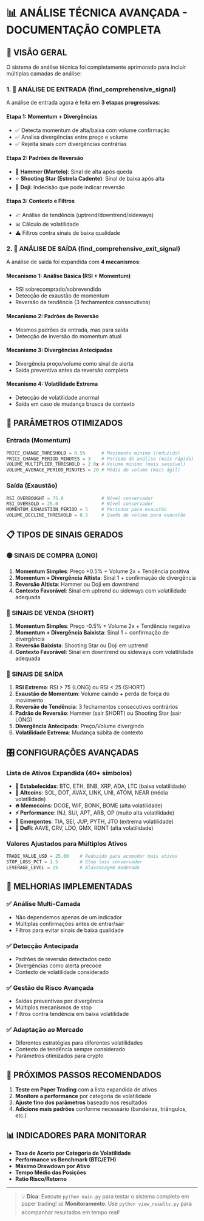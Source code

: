 # 📊 ANÁLISE TÉCNICA AVANÇADA - DOCUMENTAÇÃO COMPLETA

## 🎯 VISÃO GERAL

O sistema de análise técnica foi completamente aprimorado para incluir múltiplas camadas de análise:

### 1. 🚀 ANÁLISE DE ENTRADA (find_comprehensive_signal)

A análise de entrada agora é feita em **3 etapas progressivas**:

#### **Etapa 1: Momentum + Divergências**
- ✅ Detecta momentum de alta/baixa com volume confirmação
- ✅ Analisa divergências entre preço e volume
- ✅ Rejeita sinais com divergências contrárias

#### **Etapa 2: Padrões de Reversão**
- 🔨 **Hammer (Martelo)**: Sinal de alta após queda
- ⭐ **Shooting Star (Estrela Cadente)**: Sinal de baixa após alta
- 🎯 **Doji**: Indecisão que pode indicar reversão

#### **Etapa 3: Contexto e Filtros**
- 📈 Análise de tendência (uptrend/downtrend/sideways)
- 📊 Cálculo de volatilidade
- ⚠️ Filtros contra sinais de baixa qualidade

### 2. 🚪 ANÁLISE DE SAÍDA (find_comprehensive_exit_signal)

A análise de saída foi expandida com **4 mecanismos**:

#### **Mecanismo 1: Análise Básica (RSI + Momentum)**
- RSI sobrecomprado/sobrevendido
- Detecção de exaustão de momentum
- Reversão de tendência (3 fechamentos consecutivos)

#### **Mecanismo 2: Padrões de Reversão**
- Mesmos padrões da entrada, mas para saída
- Detecção de inversão do momentum atual

#### **Mecanismo 3: Divergências Antecipadas**
- Divergência preço/volume como sinal de alerta
- Saída preventiva antes da reversão completa

#### **Mecanismo 4: Volatilidade Extrema**
- Detecção de volatilidade anormal
- Saída em caso de mudança brusca de contexto

## 🔧 PARÂMETROS OTIMIZADOS

### Entrada (Momentum)
```python
PRICE_CHANGE_THRESHOLD = 0.5%      # Movimento mínimo (reduzido)
PRICE_CHANGE_PERIOD_MINUTES = 3    # Período de análise (mais rápido)
VOLUME_MULTIPLIER_THRESHOLD = 2.0x # Volume mínimo (mais sensível)
VOLUME_AVERAGE_PERIOD_MINUTES = 20 # Média de volume (mais ágil)
```

### Saída (Exaustão)
```python
RSI_OVERBOUGHT = 75.0              # Nível conservador
RSI_OVERSOLD = 25.0                # Nível conservador
MOMENTUM_EXHAUSTION_PERIOD = 5     # Períodos para exaustão
VOLUME_DECLINE_THRESHOLD = 0.5     # Queda de volume para exaustão
```

## 📋 TIPOS DE SINAIS GERADOS

### 🟢 SINAIS DE COMPRA (LONG)
1. **Momentum Simples**: Preço +0.5% + Volume 2x + Tendência positiva
2. **Momentum + Divergência Altista**: Sinal 1 + confirmação de divergência
3. **Reversão Altista**: Hammer ou Doji em downtrend
4. **Contexto Favorável**: Sinal em uptrend ou sideways com volatilidade adequada

### 🔴 SINAIS DE VENDA (SHORT)
1. **Momentum Simples**: Preço -0.5% + Volume 2x + Tendência negativa
2. **Momentum + Divergência Baixista**: Sinal 1 + confirmação de divergência
3. **Reversão Baixista**: Shooting Star ou Doji em uptrend
4. **Contexto Favorável**: Sinal em downtrend ou sideways com volatilidade adequada

### 🚪 SINAIS DE SAÍDA
1. **RSI Extremo**: RSI > 75 (LONG) ou RSI < 25 (SHORT)
2. **Exaustão de Momentum**: Volume caindo + perda de força do movimento
3. **Reversão de Tendência**: 3 fechamentos consecutivos contrários
4. **Padrão de Reversão**: Hammer (sair SHORT) ou Shooting Star (sair LONG)
5. **Divergência Antecipada**: Preço/Volume divergindo
6. **Volatilidade Extrema**: Mudança súbita de contexto

## 🎛️ CONFIGURAÇÕES AVANÇADAS

### Lista de Ativos Expandida (40+ símbolos)
- **🔹 Estabelecidas**: BTC, ETH, BNB, XRP, ADA, LTC (baixa volatilidade)
- **🔸 Altcoins**: SOL, DOT, AVAX, LINK, UNI, ATOM, NEAR (média volatilidade)
- **🔥 Memecoins**: DOGE, WIF, BONK, BOME (alta volatilidade)
- **⚡ Performance**: INJ, SUI, APT, ARB, OP (muito alta volatilidade)
- **🎯 Emergentes**: TIA, SEI, JUP, PYTH, JTO (extrema volatilidade)
- **💎 DeFi**: AAVE, CRV, LDO, GMX, RDNT (alta volatilidade)

### Valores Ajustados para Múltiplos Ativos
```python
TRADE_VALUE_USD = 25.00    # Reduzido para acomodar mais ativos
STOP_LOSS_PCT = 1.5        # Stop loss conservador
LEVERAGE_LEVEL = 25        # Alavancagem moderada
```

## 🚀 MELHORIAS IMPLEMENTADAS

### ✅ Análise Multi-Camada
- Não dependemos apenas de um indicador
- Múltiplas confirmações antes de entrar/sair
- Filtros para evitar sinais de baixa qualidade

### ✅ Detecção Antecipada
- Padrões de reversão detectados cedo
- Divergências como alerta precoce
- Contexto de volatilidade considerado

### ✅ Gestão de Risco Avançada
- Saídas preventivas por divergência
- Múltiplos mecanismos de stop
- Filtros contra tendência em baixa volatilidade

### ✅ Adaptação ao Mercado
- Diferentes estratégias para diferentes volatilidades
- Contexto de tendência sempre considerado
- Parâmetros otimizados para crypto

## 🎯 PRÓXIMOS PASSOS RECOMENDADOS

1. **Teste em Paper Trading** com a lista expandida de ativos
2. **Monitore a performance** por categoria de volatilidade
3. **Ajuste fino dos parâmetros** baseado nos resultados
4. **Adicione mais padrões** conforme necessário (bandeiras, triângulos, etc.)

## 📊 INDICADORES PARA MONITORAR

- **Taxa de Acerto por Categoria de Volatilidade**
- **Performance vs Benchmark (BTC/ETH)**
- **Máximo Drawdown por Ativo**
- **Tempo Médio das Posições**
- **Ratio Risco/Retorno**

---

> 💡 **Dica**: Execute `python main.py` para testar o sistema completo em paper trading!
> 📊 **Monitoramento**: Use `python view_results.py` para acompanhar resultados em tempo real!
